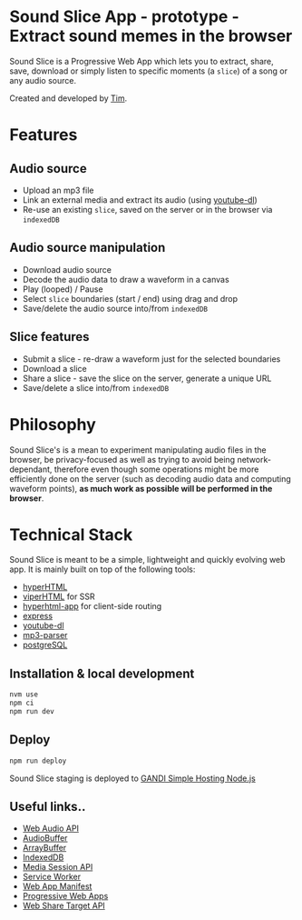 # Sound Slice App - prototype - Extract sound memes in the browser

Sound Slice is a Progressive Web App which lets you to extract, share, save, download or simply listen to specific moments (a `slice`) of a song or any audio source.

Created and developed by [Tim](https://twitter.com/tpillard).

# Features

## Audio source

- Upload an mp3 file
- Link an external media and extract its audio (using [youtube-dl](https://github.com/rg3/youtube-dl))
- Re-use an existing `slice`, saved on the server or in the browser via `indexedDB`

## Audio source manipulation

- Download audio source
- Decode the audio data to draw a waveform in a canvas
- Play (looped) / Pause
- Select `slice` boundaries (start / end) using drag and drop
- Save/delete the audio source into/from `indexedDB`

## Slice features

- Submit a slice - re-draw a waveform just for the selected boundaries
- Download a slice
- Share a slice - save the slice on the server, generate a unique URL
- Save/delete a slice into/from `indexedDB`

# Philosophy

Sound Slice's is a mean to experiment manipulating audio files in the browser, be privacy-focused as well as trying to avoid being network-dependant, therefore even though some operations might be more efficiently done on the server (such as decoding audio data and computing waveform points), __as much work as possible will be performed in the browser__.

# Technical Stack

Sound Slice is meant to be a simple, lightweight and quickly evolving web app.
It is mainly built on top of the following tools:
- [hyperHTML](https://github.com/WebReflection/hyperHTML)
- [viperHTML](https://github.com/WebReflection/viperHTML) for SSR
- [hyperhtml-app](https://github.com/WebReflection/hyperhtml-app) for client-side routing
- [express](https://github.com/expressjs/express)
- [youtube-dl](https://github.com/rg3/youtube-dl)
- [mp3-parser](https://github.com/biril/mp3-parser)
- [postgreSQL](PostgreSQL)

## Installation & local development

```sh
nvm use
npm ci
npm run dev
```

## Deploy

```sh
npm run deploy
```

Sound Slice staging is deployed to [GANDI Simple Hosting Node.js](https://www.gandi.net/en/simple-hosting)

## Useful links..

- [Web Audio API](https://developer.mozilla.org/en-US/docs/Web/API/Web_Audio_API)
- [AudioBuffer](https://developer.mozilla.org/en-US/docs/Web/API/AudioBuffer)
- [ArrayBuffer](https://developer.mozilla.org/en-US/docs/Web/JavaScript/Reference/Global_Objects/ArrayBuffer)
- [IndexedDB](https://developer.mozilla.org/en-US/docs/Web/API/IndexedDB_API/Using_IndexedDB)
- [Media Session API](https://developer.mozilla.org/en-US/docs/Web/API/Media_Session_API)
- [Service Worker](https://developer.mozilla.org/en-US/docs/Web/API/Service_Worker_API/Using_Service_Workers)
- [Web App Manifest](https://developer.mozilla.org/en-US/docs/Web/Manifest)
- [Progressive Web Apps](https://developer.mozilla.org/en-US/docs/Web/Progressive_web_apps)
- [Web Share Target API](https://developers.google.com/web/updates/2018/12/web-share-target)
